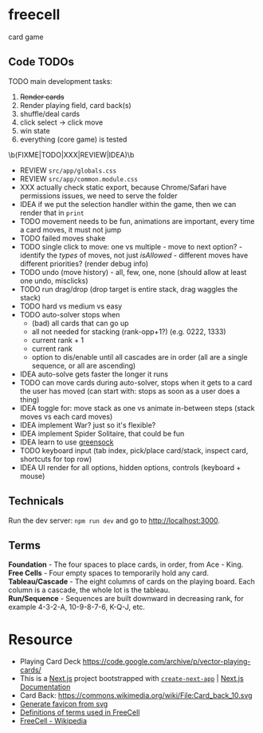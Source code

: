 # freecell

card game

## Code TODOs

TODO main development tasks:

1. ~~Render cards~~
1. Render playing field, card back(s)
1. shuffle/deal cards
1. click select -> click move
1. win state
1. everything (core game) is tested

\b(FIXME|TODO|XXX|REVIEW|IDEA)\b

- REVIEW `src/app/globals.css`
- REVIEW `src/app/common.module.css`
- XXX actually check static export, because Chrome/Safari have permissions issues, we need to serve the folder
- IDEA if we put the selection handler within the game, then we can render that in `print`
- TODO movement needs to be fun, animations are important, every time a card moves, it must not jump
- TODO failed moves shake
- TODO single click to move: one vs multiple - move to next option? - identify the _types_ of moves, not just _isAllowed_ - different moves have different priorities? (render debug info)
- TODO undo (move history) - all, few, one, none (should allow at least one undo, misclicks)
- TODO run drag/drop (drop target is entire stack, drag waggles the stack)
- TODO hard vs medium vs easy
- TODO auto-solver stops when
  - (bad) all cards that can go up
  - all not needed for stacking (rank-opp+1?) (e.g. 0222, 1333)
  - current rank + 1
  - current rank
  - option to dis/enable until all cascades are in order (all are a single sequence, or all are ascending)
- IDEA auto-solve gets faster the longer it runs
- TODO can move cards during auto-solver, stops when it gets to a card the user has moved (can start with: stops as soon as a user does a thing)
- IDEA toggle for: move stack as one vs animate in-between steps (stack moves vs each card moves)
- IDEA implement War? just so it's flexible?
- IDEA implement Spider Solitaire, that could be fun
- IDEA learn to use [greensock](https://css-tricks.com/how-to-animate-on-the-web-with-greensock/)
- TODO keyboard input (tab index, pick/place card/stack, inspect card, shortcuts for top row)
- IDEA UI render for all options, hidden options, controls (keyboard + mouse)

## Technicals

Run the dev server: `npm run dev` and go to [http://localhost:3000](http://localhost:3000).

## Terms

**Foundation** - The four spaces to place cards, in order, from Ace - King. \
**Free Cells** - Four empty spaces to temporarily hold any card. \
**Tableau/Cascade** - The eight columns of cards on the playing board. Each column is a cascade, the whole lot is the tableau. \
**Run/Sequence** - Sequences are built downward in decreasing rank, for example 4-3-2-A, 10-9-8-7-6, K-Q-J, etc.

# Resource

- Playing Card Deck https://code.google.com/archive/p/vector-playing-cards/
- This is a [Next.js](https://nextjs.org/) project bootstrapped with [`create-next-app`](https://github.com/vercel/next.js/tree/canary/packages/create-next-app) | [Next.js Documentation](https://nextjs.org/docs)
- Card Back: https://commons.wikimedia.org/wiki/File:Card_back_10.svg
- [Generate favicon from svg](https://svg2ico.com/)
- [Definitions of terms used in FreeCell](https://mobilityware.helpshift.com/hc/en/12-freecell/faq/3459-definitions-of-terms-used-in-freecell/)
- [FreeCell - Wikipedia](https://en.wikipedia.org/wiki/FreeCell)

